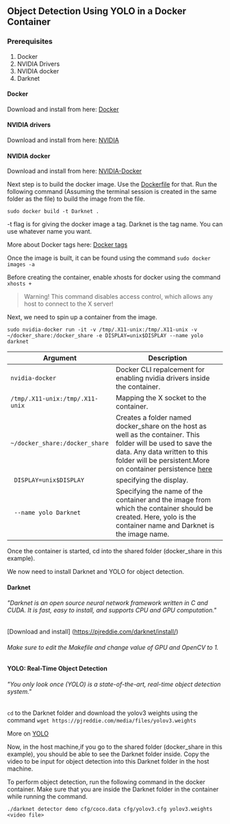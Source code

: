 ## Object Detection Using YOLO in a Docker Container

### Prerequisites

1. Docker
2. NVIDIA Drivers
3. NVIDIA docker
4. Darknet


#### Docker

Download and install from here: [Docker](https://www.docker.com/community-edition#/download)


#### NVIDIA drivers

Download and install from here: [NVIDIA](http://www.nvidia.com/Download/index.aspx?lang=en-us) 

#### NVIDIA docker

Download and install from here: [NVIDIA-Docker](https://github.com/NVIDIA/nvidia-docker/wiki/Installation-(version-2.0))

Next step is to build the docker image. Use the [Dockerfile](Dockerfile) for that.
Run the following command (Assuming the terminal session is created in the same folder as the file) to build the image from the file.

`sudo docker build -t Darknet . `

-t flag is for giving the docker image a tag. Darknet is the tag name. You can use whatever name you want. 

More about Docker tags here: [Docker tags](https://medium.freecodecamp.org/an-introduction-to-docker-tags-9b5395636c2a)

Once the image is built, it can be found using the command `sudo docker images -a`

Before creating the container, enable xhosts for docker using the command `xhosts +`
> Warning! This command disables access control, which allows any host to connect to the X server! 

Next, we need to spin up a container from the image. 

`sudo nvidia-docker run -it -v /tmp/.X11-unix:/tmp/.X11-unix -v ~/docker_share:/docker_share -e DISPLAY=unix$DISPLAY --name yolo darknet `


| Argument     | Description |
| ------------- |  ------------- |
| `nvidia-docker` | Docker CLI repalcement for enabling nvidia drivers inside the container. |
| `/tmp/.X11-unix:/tmp/.X11-unix` | Mapping the X socket to the container. |
|` ~/docker_share:/docker_share `| Creates a folder named docker_share on the host as well as the container. This folder will be used to save the data. Any data written to this folder will be persistent.More on container persistence [here](https://docs.docker.com/storage/) |
|` DISPLAY=unix$DISPLAY` | specifying the display. |
|` --name yolo Darknet` | Specifying the name of the container and the image from which the container should be created. Here, yolo is the container name and Darknet is the image name. |
 
Once the container is started, cd into the shared folder (docker_share in this example).  

We now need to install Darknet and YOLO for object detection.  
 
#### Darknet

###### "Darknet is an open source neural network framework written in C and CUDA. It is fast, easy to install, and supports CPU and GPU computation." 

[Download and install] (https://pjreddie.com/darknet/install/)

###### Make sure to edit the Makefile and change value of GPU and OpenCV to 1.

#### YOLO: Real-Time Object Detection

###### "You only look once (YOLO) is a state-of-the-art, real-time object detection system."

`cd` to the Darknet folder and download the yolov3 weights using the command `wget https://pjreddie.com/media/files/yolov3.weights`

More on [YOLO](https://pjreddie.com/darknet/yolo/)

Now, in the host machine,if you go to the shared folder (docker_share in this example), you should be able to see the Darknet folder inside. 
Copy the video to be input for object detection into this Darknet folder in the host machine.

To perform object detection, run the following command in the docker container. Make sure that you are inside the Darknet folder in the container while running the command.

`./darknet detector demo cfg/coco.data cfg/yolov3.cfg yolov3.weights <video file>`